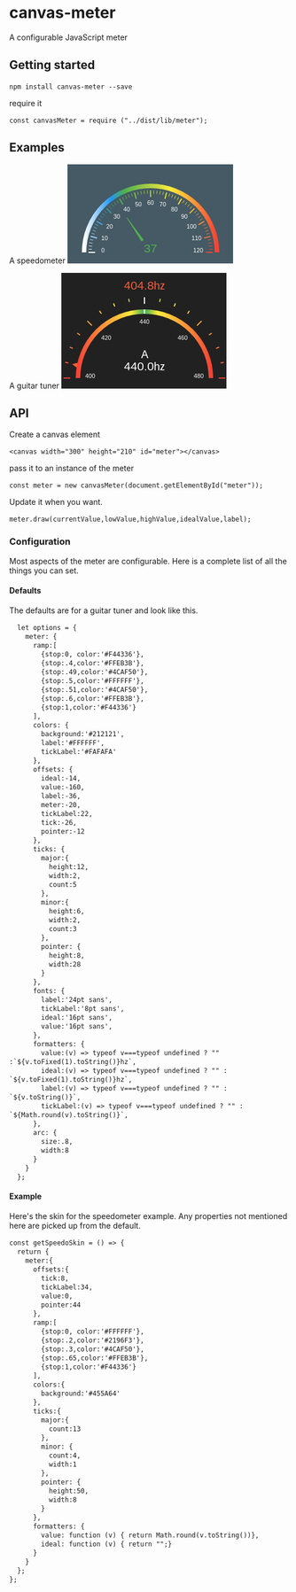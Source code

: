 # canvas-meter
A configurable JavaScript meter


## Getting started

```
npm install canvas-meter --save
```

require it
```
const canvasMeter = require ("../dist/lib/meter");
```

## Examples

A speedometer
![speedo](https://github.com/brucemcpherson/canvas-meter/blob/master/speedo.png "A speedometer")

A guitar tuner
![tuner](https://github.com/brucemcpherson/canvas-meter/blob/master/tuner.png "A guitar tuner")

## API

Create a canvas element
```
<canvas width="300" height="210" id="meter"></canvas>
```

pass it to an instance of the meter

```
const meter = new canvasMeter(document.getElementById("meter"));
```

Update it when you want. 

```
meter.draw(currentValue,lowValue,highValue,idealValue,label);
```

### Configuration

Most aspects of the meter are configurable. Here is a complete list of all the things you can set. 

#### Defaults

The defaults are for a guitar tuner and look like this.

```
  let options = {
    meter: {
      ramp:[
        {stop:0, color:'#F44336'},
        {stop:.4,color:'#FFEB3B'},
        {stop:.49,color:'#4CAF50'},
        {stop:.5,color:'#FFFFFF'},
        {stop:.51,color:'#4CAF50'},
        {stop:.6,color:'#FFEB3B'},
        {stop:1,color:'#F44336'}
      ],
      colors: {
        background:'#212121',
        label:'#FFFFFF',
        tickLabel:'#FAFAFA'
      },
      offsets: {
        ideal:-14,
        value:-160,
        label:-36,
        meter:-20,
        tickLabel:22,
        tick:-26,
        pointer:-12
      },
      ticks: {
        major:{
          height:12,
          width:2,
          count:5
        },
        minor:{
          height:6,
          width:2,
          count:3
        },
        pointer: {
          height:8,
          width:28
        }
      },
      fonts: {
        label:'24pt sans',
        tickLabel:'8pt sans',
        ideal:'16pt sans',
        value:'16pt sans',
      },
      formatters: {
        value:(v) => typeof v===typeof undefined ? "" :`${v.toFixed(1).toString()}hz`,
        ideal:(v) => typeof v===typeof undefined ? "" : `${v.toFixed(1).toString()}hz`,
        label:(v) => typeof v===typeof undefined ? "" : `${v.toString()}`,
        tickLabel:(v) => typeof v===typeof undefined ? "" : `${Math.round(v).toString()}`,
      },
      arc: {
        size:.8,
        width:8
      }
    }
  };
```
#### Example

Here's the skin for the speedometer example. Any properties not mentioned here are picked up from the default.

```
const getSpeedoSkin = () => {
  return {
    meter:{
      offsets:{
        tick:8,
        tickLabel:34,
        value:0,
        pointer:44
      },
      ramp:[
        {stop:0, color:'#FFFFFF'},
        {stop:.2,color:'#2196F3'},
        {stop:.3,color:'#4CAF50'},
        {stop:.65,color:'#FFEB3B'},
        {stop:1,color:'#F44336'}
      ],
      colors:{
        background:'#455A64'
      },
      ticks:{
        major:{
          count:13
        },
        minor: {
          count:4,
          width:1
        },
        pointer: {
          height:50,
          width:8
        }
      },
      formatters: {
        value: function (v) { return Math.round(v.toString())},
        ideal: function (v) { return "";}
      }
    }
  };
};
```




